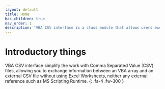```yaml
---
layout: default
title: Home
has_children: true
nav_order: 1
description: "VBA CSV interface is a class module that allows users exchange data between VBA arrays and CSV files at high speed."
---
```


# Introductory things

VBA CSV interface simplify the work with Comma Separated Value (CSV) files, allowing you to exchange information between an VBA array and an external CSV file without using Excel Worksheets, neither any external reference such as MS Scripting Runtime.
{: .fs-4 .fw-300 }